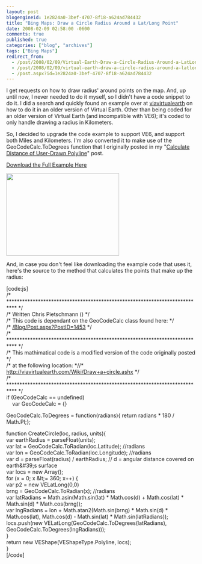 ```yaml
---
layout: post
blogengineid: 1e2824a0-3bef-4707-8f18-a624ad784432
title: "Bing Maps: Draw a Circle Radius Around a Lat/Long Point"
date: 2008-02-09 02:58:00 -0600
comments: true
published: true
categories: ["blog", "archives"]
tags: ["Bing Maps"]
redirect_from: 
  - /post/2008/02/09/Virtual-Earth-Draw-a-Circle-Radius-Around-a-LatLong-Point
  - /post/2008/02/09/virtual-earth-draw-a-circle-radius-around-a-latlong-point
  - /post.aspx?id=1e2824a0-3bef-4707-8f18-a624ad784432
---
```

<!-- more -->
<p>I get requests on how to draw radius' around points on the map. And, up until now, I never needed to do it myself, so I didn't have a code snippet to do it. I did a search and quickly found an example over at <a href="http://viavirtualearth.com/Wiki/Draw+a+circle.ashx">viavirtualearth</a> on how to do it in an older version of Virtual Earth. Other than being coded for an older version of Virtual Earth (and incompatible with VE6); it's coded to only handle drawing a radius in Kilometers.</p>
<p>So, I decided to upgrade the code example to support VE6, and support both Miles and Kilometers. I'm also converted it to make use of the GeoCodeCalc.ToDegrees function that I originally posted in my "<a href="/Blog/Post.aspx?PostID=1453">Calculate Distance of User-Drawn Polyline</a>" post.</p>
<p><a href="http://pietschsoft.net/Download/Blog/1456/DrawRadius.zip">Download the Full Example Here</a></p>
<p><img src="http://pietschsoft.net/Download/Blog/1456/VEDrawRadius.png" border="0" alt="" width="300" height="219" align="baseline" /></p>
<p>And, in case you don't feel like downloading the example code that uses it, here's the source to the method that calculates the points that make up the radius:&nbsp;</p>
<p>[code:js]<br /> /* *************************************************************************** */<br /> /* Written Chris Pietschmann (<a href="/"></a>) */<br /> /* This code is dependant on the GeoCodeCalc class found here: */<br /> /* <a href="/Blog/Post.aspx?PostID=1453">/Blog/Post.aspx?PostID=1453</a> */<br /> /* *************************************************************************** */<br /> /* This mathimatical code is a modified version of the code originally posted */<br /> /* at the following location: *//* <a href="http://viavirtualearth.com/Wiki/Draw+a+circle.ashx">http://viavirtualearth.com/Wiki/Draw+a+circle.ashx</a> */<br /> /* *************************************************************************** */<br /> if (GeoCodeCalc == undefined) <br /> &nbsp;&nbsp;&nbsp; var GeoCodeCalc = {}</p>
<p>GeoCodeCalc.ToDegrees = function(radians){ return radians * 180 / Math.PI;};</p>
<p>function CreateCircle(loc, radius, units){ <br /> var earthRadius = parseFloat(units); <br /> var lat = GeoCodeCalc.ToRadian(loc.Latitude); //radians <br /> var lon = GeoCodeCalc.ToRadian(loc.Longitude); //radians <br /> var d = parseFloat(radius) / earthRadius; // d = angular distance covered on earth&amp;#39;s surface <br /> var locs = new Array(); <br /> for (x = 0; x &amp;lt;= 360; x++) { <br /> var p2 = new VELatLong(0,0) <br /> brng = GeoCodeCalc.ToRadian(x); //radians <br /> var latRadians = Math.asin(Math.sin(lat) * Math.cos(d) + Math.cos(lat) * Math.sin(d) * Math.cos(brng)); <br /> var lngRadians = lon + Math.atan2(Math.sin(brng) * Math.sin(d) * Math.cos(lat), Math.cos(d) - Math.sin(lat) * Math.sin(latRadians)); <br /> locs.push(new VELatLong(GeoCodeCalc.ToDegrees(latRadians), GeoCodeCalc.ToDegrees(lngRadians))); <br /> } <br /> return new VEShape(VEShapeType.Polyline, locs); <br /> }<br /> [/code]</p>
